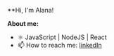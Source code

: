 **Hi, I'm Alana!

**About me:**
- ⚛️ JavaScript | NodeJS | React
- 📫 How to reach me: [linkedIn](https://www.linkedin.com/in/alanaragusa/)
